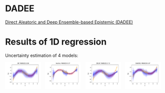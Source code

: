 # DADEE
[Direct Aleatoric and Deep Ensemble-based Epistemic (DADEE)](https://arxiv.org/abs/2407.00616)

# Results of 1D regression

Uncertainty estimation of 4 models:

<div style="display: flex; justify-content: space-between;">
  <img src="Regression/Results/Fig2_GP.jpg" alt="Image 1" style="width: 23%;">
  <img src="Regression/Results/Fig2_Anchored.jpg" alt="Image 2" style="width: 23%;">
  <img src="Regression/Results/Fig2_DEUP_Vanilla.jpg" alt="Image 3" style="width: 23%;">
  <img src="Regression/Results/Fig2_DEUP Anchor.jpg" alt="Image 4" style="width: 23%;">
</div>
